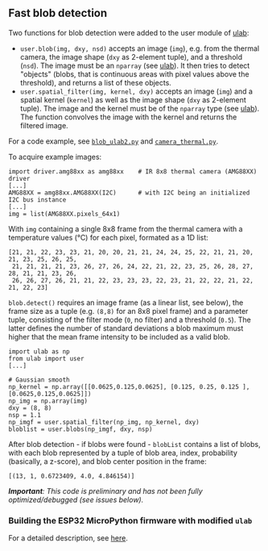 ## Fast blob detection

Two functions for blob detection were added to the user module of [ulab](https://github.com/v923z/micropython-ulab): 

- `user.blob(img, dxy, nsd)` accepts an image (`img`), e.g. from the thermal camera, the image shape (`dxy` as 2-element tuple), and a threshold (`nsd`). The image must be an `nparray` (see [ulab](https://micropython-ulab.readthedocs.io/en/latest/index.html)). It then tries to detect "objects" (blobs, that is continuous areas with pixel values above the threshold), and returns a list of these objects. 
- `user.spatial_filter(img, kernel, dxy)` accepts an image (`img`) and a spatial kernel (`kernel`) as well as the image shape (`dxy` as 2-element tuple). The image and the kernel must be of the `nparray` type (see [ulab](https://micropython-ulab.readthedocs.io/en/latest/index.html)). The function convolves the image with the kernel and returns the filtered image.

For a code example, see [`blob_ulab2.py`](https://github.com/teuler/robotling_lib/blob/master/misc/blob_ulab2.py) and [`camera_thermal.py`](https://github.com/teuler/robotling_lib/blob/master/sensors/camera_thermal.py).

To acquire example images:
   ```
   import driver.amg88xx as amg88xx    # IR 8x8 thermal camera (AMG88XX) driver
   [...]
   AMG88XX = amg88xx.AMG88XX(I2C)      # with I2C being an initialized I2C bus instance
   [...]
   img = list(AMG88XX.pixels_64x1)
   ```
With `img` containing a single 8x8 frame from the thermal camera with a temperature values (°C) for each pixel, formated as a 1D list:
   ```
   [21, 21, 22, 23, 23, 21, 20, 20, 21, 21, 24, 24, 25, 22, 21, 21, 20, 21, 23, 25, 26, 25, 
    21, 21, 21, 21, 23, 26, 27, 26, 24, 22, 21, 22, 23, 25, 26, 28, 27, 28, 21, 21, 23, 26, 
    26, 26, 27, 26, 21, 21, 22, 23, 23, 23, 22, 23, 21, 22, 22, 21, 22, 21, 22, 23]
   ```
   
`blob.detect()` requires an image frame (as a linear list, see below), the frame size as a tuple (e.g. `(8,8)` for an 8x8 pixel frame) and a parameter tuple, consisting of the filter mode (`0`, no filter) and a threshold (`0.5`). The latter defines the number of standard deviations a blob maximum must higher that the mean frame intensity to be included as a valid blob.     
   ```
   import ulab as np
   from ulab import user
   [...]
   
   # Gaussian smooth
   np_kernel = np.array([[0.0625,0.125,0.0625], [0.125, 0.25, 0.125 ], [0.0625,0.125,0.0625]])
   np_img = np.array(img)
   dxy = (8, 8)
   nsp = 1.1
   np_imgf = user.spatial_filter(np_img, np_kernel, dxy)
   bloblist = user.blobs(np_imgf, dxy, nsp)
   ```
After blob detection - if blobs were found - `blobList` contains a list of blobs, with each blob represented by a tuple of blob area, index, probability (basically, a z-score), and blob center position in the frame:   
   ```
   [(13, 1, 0.6723409, 4.0, 4.846154)]
   ``` 

_**Important**: This code is preliminary and has not been fully optimized/debugged (see issues below)._

### Building the ESP32 MicroPython firmware with modified `ulab`

For a detailed description, see [here](https://github.com/teuler/robotling/wiki/Adding-native-modules-to-MicroPython-(ESP32)).
